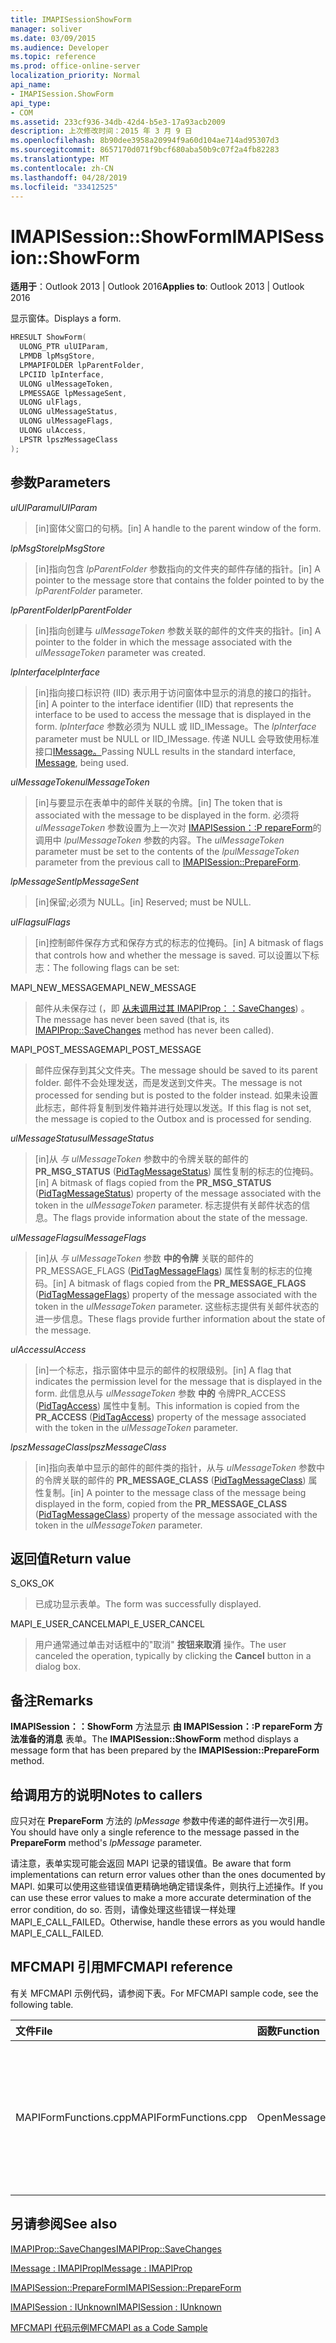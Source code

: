 ```yaml
---
title: IMAPISessionShowForm
manager: soliver
ms.date: 03/09/2015
ms.audience: Developer
ms.topic: reference
ms.prod: office-online-server
localization_priority: Normal
api_name:
- IMAPISession.ShowForm
api_type:
- COM
ms.assetid: 233cf936-34db-42d4-b5e3-17a93acb2009
description: 上次修改时间：2015 年 3 月 9 日
ms.openlocfilehash: 8b90dee3958a20994f9a60d104ae714ad95307d3
ms.sourcegitcommit: 8657170d071f9bcf680aba50b9c07f2a4fb82283
ms.translationtype: MT
ms.contentlocale: zh-CN
ms.lasthandoff: 04/28/2019
ms.locfileid: "33412525"
---
```

# <a name="imapisessionshowform"></a><span data-ttu-id="a0b96-103">IMAPISession::ShowForm</span><span class="sxs-lookup"><span data-stu-id="a0b96-103">IMAPISession::ShowForm</span></span>

  
  
<span data-ttu-id="a0b96-104">**适用于**：Outlook 2013 | Outlook 2016</span><span class="sxs-lookup"><span data-stu-id="a0b96-104">**Applies to**: Outlook 2013 | Outlook 2016</span></span> 
  
<span data-ttu-id="a0b96-105">显示窗体。</span><span class="sxs-lookup"><span data-stu-id="a0b96-105">Displays a form.</span></span>
  
```cpp
HRESULT ShowForm(
  ULONG_PTR ulUIParam,
  LPMDB lpMsgStore,
  LPMAPIFOLDER lpParentFolder,
  LPCIID lpInterface,
  ULONG ulMessageToken,
  LPMESSAGE lpMessageSent,
  ULONG ulFlags,
  ULONG ulMessageStatus,
  ULONG ulMessageFlags,
  ULONG ulAccess,
  LPSTR lpszMessageClass
);
```

## <a name="parameters"></a><span data-ttu-id="a0b96-106">参数</span><span class="sxs-lookup"><span data-stu-id="a0b96-106">Parameters</span></span>

 <span data-ttu-id="a0b96-107">_ulUIParam_</span><span class="sxs-lookup"><span data-stu-id="a0b96-107">_ulUIParam_</span></span>
  
> <span data-ttu-id="a0b96-108">[in]窗体父窗口的句柄。</span><span class="sxs-lookup"><span data-stu-id="a0b96-108">[in] A handle to the parent window of the form.</span></span>
    
 <span data-ttu-id="a0b96-109">_lpMsgStore_</span><span class="sxs-lookup"><span data-stu-id="a0b96-109">_lpMsgStore_</span></span>
  
> <span data-ttu-id="a0b96-110">[in]指向包含  _lpParentFolder_ 参数指向的文件夹的邮件存储的指针。</span><span class="sxs-lookup"><span data-stu-id="a0b96-110">[in] A pointer to the message store that contains the folder pointed to by the  _lpParentFolder_ parameter.</span></span> 
    
 <span data-ttu-id="a0b96-111">_lpParentFolder_</span><span class="sxs-lookup"><span data-stu-id="a0b96-111">_lpParentFolder_</span></span>
  
> <span data-ttu-id="a0b96-112">[in]指向创建与  _ulMessageToken_ 参数关联的邮件的文件夹的指针。</span><span class="sxs-lookup"><span data-stu-id="a0b96-112">[in] A pointer to the folder in which the message associated with the  _ulMessageToken_ parameter was created.</span></span> 
    
 <span data-ttu-id="a0b96-113">_lpInterface_</span><span class="sxs-lookup"><span data-stu-id="a0b96-113">_lpInterface_</span></span>
  
> <span data-ttu-id="a0b96-114">[in]指向接口标识符 (IID) 表示用于访问窗体中显示的消息的接口的指针。</span><span class="sxs-lookup"><span data-stu-id="a0b96-114">[in] A pointer to the interface identifier (IID) that represents the interface to be used to access the message that is displayed in the form.</span></span> <span data-ttu-id="a0b96-115">_lpInterface_ 参数必须为 NULL 或 IID_IMessage。</span><span class="sxs-lookup"><span data-stu-id="a0b96-115">The  _lpInterface_ parameter must be NULL or IID_IMessage.</span></span> <span data-ttu-id="a0b96-116">传递 NULL 会导致使用标准接口[IMessage。](imessageimapiprop.md)</span><span class="sxs-lookup"><span data-stu-id="a0b96-116">Passing NULL results in the standard interface, [IMessage](imessageimapiprop.md), being used.</span></span> 
    
 <span data-ttu-id="a0b96-117">_ulMessageToken_</span><span class="sxs-lookup"><span data-stu-id="a0b96-117">_ulMessageToken_</span></span>
  
> <span data-ttu-id="a0b96-118">[in]与要显示在表单中的邮件关联的令牌。</span><span class="sxs-lookup"><span data-stu-id="a0b96-118">[in] The token that is associated with the message to be displayed in the form.</span></span> <span data-ttu-id="a0b96-119">必须将 _ulMessageToken_ 参数设置为上一次对 [IMAPISession：:P repareForm](imapisession-prepareform.md)的调用中 _lpulMessageToken_ 参数的内容。</span><span class="sxs-lookup"><span data-stu-id="a0b96-119">The  _ulMessageToken_ parameter must be set to the contents of the  _lpulMessageToken_ parameter from the previous call to [IMAPISession::PrepareForm](imapisession-prepareform.md).</span></span>
    
 <span data-ttu-id="a0b96-120">_lpMessageSent_</span><span class="sxs-lookup"><span data-stu-id="a0b96-120">_lpMessageSent_</span></span>
  
> <span data-ttu-id="a0b96-121">[in]保留;必须为 NULL。</span><span class="sxs-lookup"><span data-stu-id="a0b96-121">[in] Reserved; must be NULL.</span></span> 
    
 <span data-ttu-id="a0b96-122">_ulFlags_</span><span class="sxs-lookup"><span data-stu-id="a0b96-122">_ulFlags_</span></span>
  
> <span data-ttu-id="a0b96-123">[in]控制邮件保存方式和保存方式的标志的位掩码。</span><span class="sxs-lookup"><span data-stu-id="a0b96-123">[in] A bitmask of flags that controls how and whether the message is saved.</span></span> <span data-ttu-id="a0b96-124">可以设置以下标志：</span><span class="sxs-lookup"><span data-stu-id="a0b96-124">The following flags can be set:</span></span>
    
<span data-ttu-id="a0b96-125">MAPI_NEW_MESSAGE</span><span class="sxs-lookup"><span data-stu-id="a0b96-125">MAPI_NEW_MESSAGE</span></span> 
  
> <span data-ttu-id="a0b96-126">邮件从未保存过 (，即 [从未调用过其 IMAPIProp：：SaveChanges](imapiprop-savechanges.md)) 。</span><span class="sxs-lookup"><span data-stu-id="a0b96-126">The message has never been saved (that is, its [IMAPIProp::SaveChanges](imapiprop-savechanges.md) method has never been called).</span></span> 
    
<span data-ttu-id="a0b96-127">MAPI_POST_MESSAGE</span><span class="sxs-lookup"><span data-stu-id="a0b96-127">MAPI_POST_MESSAGE</span></span> 
  
> <span data-ttu-id="a0b96-128">邮件应保存到其父文件夹。</span><span class="sxs-lookup"><span data-stu-id="a0b96-128">The message should be saved to its parent folder.</span></span> <span data-ttu-id="a0b96-129">邮件不会处理发送，而是发送到文件夹。</span><span class="sxs-lookup"><span data-stu-id="a0b96-129">The message is not processed for sending but is posted to the folder instead.</span></span> <span data-ttu-id="a0b96-130">如果未设置此标志，邮件将复制到发件箱并进行处理以发送。</span><span class="sxs-lookup"><span data-stu-id="a0b96-130">If this flag is not set, the message is copied to the Outbox and is processed for sending.</span></span> 
    
 <span data-ttu-id="a0b96-131">_ulMessageStatus_</span><span class="sxs-lookup"><span data-stu-id="a0b96-131">_ulMessageStatus_</span></span>
  
> <span data-ttu-id="a0b96-132">[in]从 _与 ulMessageToken_ 参数中的令牌关联的邮件的 **PR_MSG_STATUS** ([PidTagMessageStatus](pidtagmessagestatus-canonical-property.md)) 属性复制的标志的位掩码。</span><span class="sxs-lookup"><span data-stu-id="a0b96-132">[in] A bitmask of flags copied from the **PR_MSG_STATUS** ([PidTagMessageStatus](pidtagmessagestatus-canonical-property.md)) property of the message associated with the token in the  _ulMessageToken_ parameter.</span></span> <span data-ttu-id="a0b96-133">标志提供有关邮件状态的信息。</span><span class="sxs-lookup"><span data-stu-id="a0b96-133">The flags provide information about the state of the message.</span></span> 
    
 <span data-ttu-id="a0b96-134">_ulMessageFlags_</span><span class="sxs-lookup"><span data-stu-id="a0b96-134">_ulMessageFlags_</span></span>
  
> <span data-ttu-id="a0b96-135">[in]从 _与 ulMessageToken_ 参数 **中的令牌** 关联的邮件的 PR_MESSAGE_FLAGS ([PidTagMessageFlags](pidtagmessageflags-canonical-property.md)) 属性复制的标志的位掩码。</span><span class="sxs-lookup"><span data-stu-id="a0b96-135">[in] A bitmask of flags copied from the **PR_MESSAGE_FLAGS** ([PidTagMessageFlags](pidtagmessageflags-canonical-property.md)) property of the message associated with the token in the  _ulMessageToken_ parameter.</span></span> <span data-ttu-id="a0b96-136">这些标志提供有关邮件状态的进一步信息。</span><span class="sxs-lookup"><span data-stu-id="a0b96-136">These flags provide further information about the state of the message.</span></span> 
    
 <span data-ttu-id="a0b96-137">_ulAccess_</span><span class="sxs-lookup"><span data-stu-id="a0b96-137">_ulAccess_</span></span>
  
> <span data-ttu-id="a0b96-138">[in]一个标志，指示窗体中显示的邮件的权限级别。</span><span class="sxs-lookup"><span data-stu-id="a0b96-138">[in] A flag that indicates the permission level for the message that is displayed in the form.</span></span> <span data-ttu-id="a0b96-139">此信息从与 _ulMessageToken_ 参数 **中的** 令牌PR_ACCESS ([PidTagAccess](pidtagaccess-canonical-property.md)) 属性中复制。</span><span class="sxs-lookup"><span data-stu-id="a0b96-139">This information is copied from the **PR_ACCESS** ([PidTagAccess](pidtagaccess-canonical-property.md)) property of the message associated with the token in the  _ulMessageToken_ parameter.</span></span> 
    
 <span data-ttu-id="a0b96-140">_lpszMessageClass_</span><span class="sxs-lookup"><span data-stu-id="a0b96-140">_lpszMessageClass_</span></span>
  
> <span data-ttu-id="a0b96-141">[in]指向表单中显示的邮件的邮件类的指针，从与 _ulMessageToken_ 参数中的令牌关联的邮件的 **PR_MESSAGE_CLASS** ([PidTagMessageClass](pidtagmessageclass-canonical-property.md)) 属性复制。</span><span class="sxs-lookup"><span data-stu-id="a0b96-141">[in] A pointer to the message class of the message being displayed in the form, copied from the **PR_MESSAGE_CLASS** ([PidTagMessageClass](pidtagmessageclass-canonical-property.md)) property of the message associated with the token in the  _ulMessageToken_ parameter.</span></span> 
    
## <a name="return-value"></a><span data-ttu-id="a0b96-142">返回值</span><span class="sxs-lookup"><span data-stu-id="a0b96-142">Return value</span></span>

<span data-ttu-id="a0b96-143">S_OK</span><span class="sxs-lookup"><span data-stu-id="a0b96-143">S_OK</span></span> 
  
> <span data-ttu-id="a0b96-144">已成功显示表单。</span><span class="sxs-lookup"><span data-stu-id="a0b96-144">The form was successfully displayed.</span></span>
    
<span data-ttu-id="a0b96-145">MAPI_E_USER_CANCEL</span><span class="sxs-lookup"><span data-stu-id="a0b96-145">MAPI_E_USER_CANCEL</span></span> 
  
> <span data-ttu-id="a0b96-146">用户通常通过单击对话框中的"取消" **按钮来取消** 操作。</span><span class="sxs-lookup"><span data-stu-id="a0b96-146">The user canceled the operation, typically by clicking the **Cancel** button in a dialog box.</span></span> 
    
## <a name="remarks"></a><span data-ttu-id="a0b96-147">备注</span><span class="sxs-lookup"><span data-stu-id="a0b96-147">Remarks</span></span>

<span data-ttu-id="a0b96-148">**IMAPISession：：ShowForm** 方法显示 **由 IMAPISession：:P repareForm 方法准备的消息** 表单。</span><span class="sxs-lookup"><span data-stu-id="a0b96-148">The **IMAPISession::ShowForm** method displays a message form that has been prepared by the **IMAPISession::PrepareForm** method.</span></span> 
  
## <a name="notes-to-callers"></a><span data-ttu-id="a0b96-149">给调用方的说明</span><span class="sxs-lookup"><span data-stu-id="a0b96-149">Notes to callers</span></span>

<span data-ttu-id="a0b96-150">应只对在 **PrepareForm** 方法的  _lpMessage_ 参数中传递的邮件进行一次引用。</span><span class="sxs-lookup"><span data-stu-id="a0b96-150">You should have only a single reference to the message passed in the **PrepareForm** method's  _lpMessage_ parameter.</span></span> 
  
<span data-ttu-id="a0b96-151">请注意，表单实现可能会返回 MAPI 记录的错误值。</span><span class="sxs-lookup"><span data-stu-id="a0b96-151">Be aware that form implementations can return error values other than the ones documented by MAPI.</span></span> <span data-ttu-id="a0b96-152">如果可以使用这些错误值更精确地确定错误条件，则执行上述操作。</span><span class="sxs-lookup"><span data-stu-id="a0b96-152">If you can use these error values to make a more accurate determination of the error condition, do so.</span></span> <span data-ttu-id="a0b96-153">否则，请像处理这些错误一样处理MAPI_E_CALL_FAILED。</span><span class="sxs-lookup"><span data-stu-id="a0b96-153">Otherwise, handle these errors as you would handle MAPI_E_CALL_FAILED.</span></span> 
  
## <a name="mfcmapi-reference"></a><span data-ttu-id="a0b96-154">MFCMAPI 引用</span><span class="sxs-lookup"><span data-stu-id="a0b96-154">MFCMAPI reference</span></span>

<span data-ttu-id="a0b96-155">有关 MFCMAPI 示例代码，请参阅下表。</span><span class="sxs-lookup"><span data-stu-id="a0b96-155">For MFCMAPI sample code, see the following table.</span></span>
  
|<span data-ttu-id="a0b96-156">**文件**</span><span class="sxs-lookup"><span data-stu-id="a0b96-156">**File**</span></span>|<span data-ttu-id="a0b96-157">**函数**</span><span class="sxs-lookup"><span data-stu-id="a0b96-157">**Function**</span></span>|<span data-ttu-id="a0b96-158">**备注**</span><span class="sxs-lookup"><span data-stu-id="a0b96-158">**Comment**</span></span>|
|:-----|:-----|:-----|
|<span data-ttu-id="a0b96-159">MAPIFormFunctions.cpp</span><span class="sxs-lookup"><span data-stu-id="a0b96-159">MAPIFormFunctions.cpp</span></span>  <br/> |<span data-ttu-id="a0b96-160">OpenMessageModal</span><span class="sxs-lookup"><span data-stu-id="a0b96-160">OpenMessageModal</span></span>  <br/> |<span data-ttu-id="a0b96-161">MFCMAPI 使用 **IMAPISession：：ShowForm** 方法以及 **PrepareForm** 方法在模式窗体中显示消息。</span><span class="sxs-lookup"><span data-stu-id="a0b96-161">MFCMAPI uses the **IMAPISession::ShowForm** method, together with the **PrepareForm** method, to display a message in a modal form.</span></span>  <br/> |
   
## <a name="see-also"></a><span data-ttu-id="a0b96-162">另请参阅</span><span class="sxs-lookup"><span data-stu-id="a0b96-162">See also</span></span>



[<span data-ttu-id="a0b96-163">IMAPIProp::SaveChanges</span><span class="sxs-lookup"><span data-stu-id="a0b96-163">IMAPIProp::SaveChanges</span></span>](imapiprop-savechanges.md)
  
[<span data-ttu-id="a0b96-164">IMessage : IMAPIProp</span><span class="sxs-lookup"><span data-stu-id="a0b96-164">IMessage : IMAPIProp</span></span>](imessageimapiprop.md)
  
[<span data-ttu-id="a0b96-165">IMAPISession::PrepareForm</span><span class="sxs-lookup"><span data-stu-id="a0b96-165">IMAPISession::PrepareForm</span></span>](imapisession-prepareform.md)
  
[<span data-ttu-id="a0b96-166">IMAPISession : IUnknown</span><span class="sxs-lookup"><span data-stu-id="a0b96-166">IMAPISession : IUnknown</span></span>](imapisessioniunknown.md)


[<span data-ttu-id="a0b96-167">MFCMAPI 代码示例</span><span class="sxs-lookup"><span data-stu-id="a0b96-167">MFCMAPI as a Code Sample</span></span>](mfcmapi-as-a-code-sample.md)

